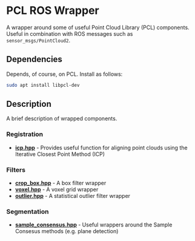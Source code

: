 # PCL ROS Wrapper

A wrapper around some of useful Point Cloud Library (PCL) components.  
Useful in combination with ROS messages such as ```sensor_msgs/PointCloud2```.

## Dependencies

Depends, of course, on PCL. Install as follows:
```bash
sudo apt install libpcl-dev
```

## Description

A brief description of wrapped components.

### Registration

* **[icp.hpp](include/pcl_ros_wrapper/registration/icp.hpp)** - Provides useful function for aligning point clouds using the Iterative Closest Point Method (ICP)

### Filters

* **[crop_box.hpp](include/pcl_ros_wrapper/filters/crop_box.hpp)** - A box filter wrapper
* **[voxel.hpp](include/pcl_ros_wrapper/filters/voxel.hpp)** - A voxel grid wrapper
* **[outlier.hpp](include/pcl_ros_wrapper/filters/outlier.hpo)** - A statistical outlier filter wrapper

### Segmentation

* **[sample_consensus.hpp](include/pcl_ros_wrapper/segmentation/sample_consensus.hpp)** - Useful wrappers around the Sample Consesus methods (e.g. plane detection)